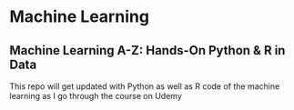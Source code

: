 # Machine Learning

## Machine Learning A-Z: Hands-On Python & R in Data

This repo will get updated with Python as well as R code of the machine learning as I go through the course on Udemy
